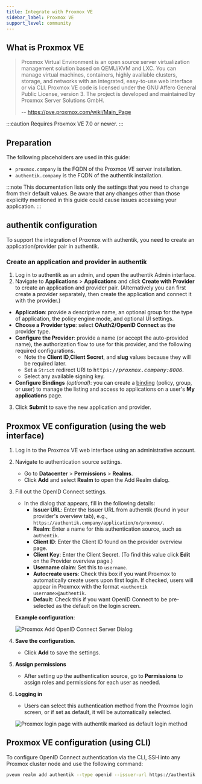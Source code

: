 ```yaml
---
title: Integrate with Proxmox VE
sidebar_label: Proxmox VE
support_level: community
---
```


## What is Proxmox VE

> Proxmox Virtual Environment is an open source server virtualization management solution based on QEMU/KVM and LXC. You can manage virtual machines, containers, highly available clusters, storage, and networks with an integrated, easy-to-use web interface or via CLI. Proxmox VE code is licensed under the GNU Affero General Public License, version 3. The project is developed and maintained by Proxmox Server Solutions GmbH.
>
> -- https://pve.proxmox.com/wiki/Main_Page

:::caution
Requires Proxmox VE 7.0 or newer.
:::

## Preparation

The following placeholders are used in this guide:

- `proxmox.company` is the FQDN of the Proxmox VE server installation.
- `authentik.company` is the FQDN of the authentik installation.

:::note
This documentation lists only the settings that you need to change from their default values. Be aware that any changes other than those explicitly mentioned in this guide could cause issues accessing your application.
:::

## authentik configuration

To support the integration of Proxmox with authentik, you need to create an application/provider pair in authentik.

### Create an application and provider in authentik

1. Log in to authentik as an admin, and open the authentik Admin interface.
2. Navigate to **Applications** > **Applications** and click **Create with Provider** to create an application and provider pair. (Alternatively you can first create a provider separately, then create the application and connect it with the provider.)

- **Application**: provide a descriptive name, an optional group for the type of application, the policy engine mode, and optional UI settings.
- **Choose a Provider type**: select **OAuth2/OpenID Connect** as the provider type.
- **Configure the Provider**: provide a name (or accept the auto-provided name), the authorization flow to use for this provider, and the following required configurations.
    - Note the **Client ID**,**Client Secret**, and **slug** values because they will be required later.
    - Set a `Strict` redirect URI to <kbd>https://<em>proxmox.company:8006</em></kbd>.
    - Select any available signing key.
- **Configure Bindings** _(optional)_: you can create a [binding](/docs/add-secure-apps/flows-stages/bindings/) (policy, group, or user) to manage the listing and access to applications on a user's **My applications** page.

3. Click **Submit** to save the new application and provider.

## Proxmox VE configuration (using the web interface)

1. Log in to the Proxmox VE web interface using an administrative account.

2. Navigate to authentication source settings.

    - Go to **Datacenter** > **Permissions** > **Realms**.
    - Click **Add** and select **Realm** to open the Add Realm dialog.

3. Fill out the OpenID Connect settings.

    - In the dialog that appears, fill in the following details:
        - **Issuer URL**: Enter the Issuer URL from authentik (found in your provider's overview tab), e.g., `https://authentik.company/application/o/proxmox/`.
        - **Realm**: Enter a name for this authentication source, such as `authentik`.
        - **Client ID**: Enter the Client ID found on the provider overview page.
        - **Client Key**: Enter the Client Secret. (To find this value click **Edit** on the Provider overview page.)
        - **Username claim**: Set this to `username`.
        - **Autocreate users**: Check this box if you want Proxmox to automatically create users upon first login. If checked, users will appear in Proxmox with the format `<authentik username>@authentik`.
        - **Default**: Check this if you want OpenID Connect to be pre-selected as the default on the login screen.

    **Example configuration**:

    ![Proxmox Add OpenID Connect Server Dialog](proxmox-source.png)

4. **Save the configuration**.

    - Click **Add** to save the settings.

5. **Assign permissions**

    - After setting up the authentication source, go to **Permissions** to assign roles and permissions for each user as needed.

6. **Logging in**

    - Users can select this authentication method from the Proxmox login screen, or if set as default, it will be automatically selected.

    ![Proxmox login page with authentik marked as default login method](proxmox-login.png)

## Proxmox VE configuration (using CLI)

To configure OpenID Connect authentication via the CLI, SSH into any Proxmox cluster node and use the following command:

```bash
pveum realm add authentik --type openid --issuer-url https://authentik.company/application/o/proxmox/ --client-id xxx --client-key xxx --username-claim username --autocreate 1
```
